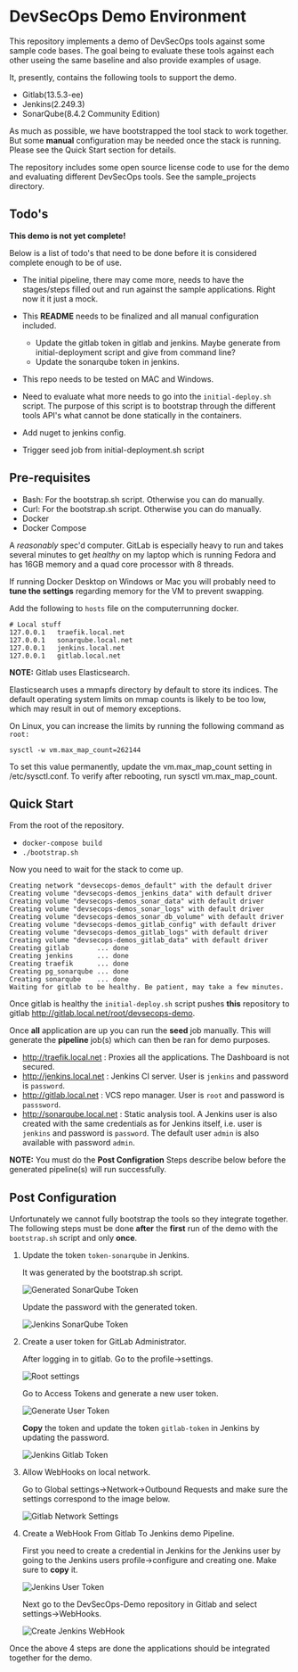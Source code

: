 # DevSecOps Demo Environment
This repository implements a demo of DevSecOps tools against some sample code bases. The goal being to evaluate these tools against each other useing the same baseline and also provide examples of usage. 

It, presently, contains the following tools to support the demo. 

* Gitlab(13.5.3-ee)
* Jenkins(2.249.3)
* SonarQube(8.4.2 Community Edition)

As much as possible, we have bootstrapped the tool stack to work together. But some **manual** configuration may be needed once the stack is running. Please see the Quick Start section for details. 

The repository includes some open source license code to use for the demo and evaluating different DevSecOps tools. See the sample_projects directory. 

## Todo's
**This demo is not yet complete!** 

Below is a list of todo's that need to be done before it is considered complete enough to be of use.

* The initial pipeline, there may come more, needs to have the stages/steps filled out and run against the sample applications. Right now it it just a mock.

* This **README** needs to be finalized and all manual configuration included.
    * Update the gitlab token in gitlab and jenkins. Maybe generate from initial-deployment script and give from command line?
    * Update the sonarqube token in jenkins.

* This repo needs to be tested on MAC and Windows.

* Need to evaluate what more needs to go into the `initial-deploy.sh` script. The purpose of this script is to bootstrap through the different tools API's what cannot be done statically in the containers.

* Add nuget to jenkins config.

* Trigger seed job from initial-deployment.sh script

## Pre-requisites
* Bash: For the bootstrap.sh script. Otherwise you can do manually.
* Curl: For the bootstrap.sh script. Otherwise you can do manually.
* Docker
* Docker Compose

A *reasonably* spec'd computer. GitLab is especially heavy to run and takes several minutes to get *healthy* on my laptop which is running Fedora and has 16GB memory and a quad core processor with 8 threads. 

If running Docker Desktop on Windows or Mac you will probably need to **tune the settings** regarding memory for the VM to prevent swapping.

Add the following to `hosts` file on the computerrunning docker. 

```
# Local stuff
127.0.0.1	traefik.local.net
127.0.0.1	sonarqube.local.net
127.0.0.1	jenkins.local.net
127.0.0.1	gitlab.local.net
```

**NOTE:** Gitlab uses Elasticsearch.

Elasticsearch uses a mmapfs directory by default to store its indices. The default operating system limits on mmap counts is likely to be too low, which may result in out of memory exceptions.

On Linux, you can increase the limits by running the following command as `root:`

```
sysctl -w vm.max_map_count=262144
``` 

To set this value permanently, update the vm.max_map_count setting in /etc/sysctl.conf. To verify after rebooting, run sysctl vm.max_map_count.

## Quick Start

From the root of the repository.

* `docker-compose build`
* `./bootstrap.sh`

Now you need to wait for the stack to come up.
```
Creating network "devsecops-demos_default" with the default driver
Creating volume "devsecops-demos_jenkins_data" with default driver
Creating volume "devsecops-demos_sonar_data" with default driver
Creating volume "devsecops-demos_sonar_logs" with default driver
Creating volume "devsecops-demos_sonar_db_volume" with default driver
Creating volume "devsecops-demos_gitlab_config" with default driver
Creating volume "devsecops-demos_gitlab_logs" with default driver
Creating volume "devsecops-demos_gitlab_data" with default driver
Creating gitlab       ... done
Creating jenkins      ... done
Creating traefik      ... done
Creating pg_sonarqube ... done
Creating sonarqube    ... done
Waiting for gitlab to be healthy. Be patient, may take a few minutes.
```

Once gitlab is healthy the `initial-deploy.sh` script pushes **this** repository to gitlab http://gitlab.local.net/root/devsecops-demo. 

Once **all** application are up you can run the **seed** job manually. This will generate the **pipeline** job(s) which can then be ran for demo purposes.

* http://traefik.local.net : Proxies all the applications. The Dashboard is not secured. 
* http://jenkins.local.net : Jenkins CI server. User is `jenkins` and password is `password`.
* http://gitlab.local.net : VCS repo manager. User is `root` and password is `passsword`.
* http://sonarqube.local.net : Static analysis tool. A Jenkins user is also created with the same credentials as for Jenkins itself, i.e. user is `jenkins` and password is `password`. The default user `admin` is also available with password `admin`.

**NOTE:** You must do the **Post Configration** Steps describe below before the generated pipeline(s) will run successfully.

## Post Configuration

Unfortunately we cannot fully bootstrap the tools so they integrate together. The following steps must be done **after** the **first** run of the demo with the `bootstrap.sh` script and only **once**.

1. Update the token `token-sonarqube` in Jenkins. 

    It was generated by the bootstrap.sh script. 

    ![Generated SonarQube Token](images/sonarqube-token.png)

    Update the password with the generated token.

    ![Jenkins SonarQube Token](images/jenkins-sonarqube-token.png)

2. Create a user token for GitLab Administrator.

    After logging in to gitlab. Go to the profile->settings.

    ![Root settings](images/gitlab-token.png)

    Go to Access Tokens and generate a new user token.

    ![Generate User Token](images/gitlab-token2.png)

    **Copy** the token and update the token `gitlab-token` in Jenkins by updating the password.

    ![Jenkins Gitlab Token](images/jenkins-gitlab-token.png)

3. Allow WebHooks on local network.

    Go to Global settings->Network->Outbound Requests and make sure the settings correspond to the image below.

    ![Gitlab Network Settings](images/gitlab-network.png)

4. Create a WebHook From Gitlab To Jenkins demo Pipeline.

    First you need to create a credential in Jenkins for the Jenkins user by going to the Jenkins users profile->configure and creating one. Make sure to **copy** it.

    ![Jenkins User Token](images/jenkins-user-token.png)

    Next go to the DevSecOps-Demo repository in Gitlab and select settings->WebHooks.

    ![Create Jenkins WebHook](images/gitlab-webhook.png)

Once the above 4 steps are done the applications should be integrated together for the demo.






